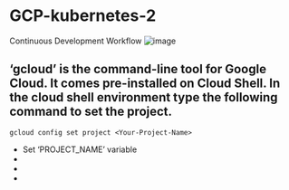 # GCP-kubernetes-2
  Continuous Development Workflow
    ![image](https://github.com/574n13y/GCP-kubernetes-2/assets/35293085/0e511ec6-c029-4458-bfb6-8c1329c3d455)
    
  ‘gcloud’ is the command-line tool for Google Cloud. It comes pre-installed on Cloud Shell. In the cloud shell environment type the following command to set the project.
 - 
   ```
  gcloud config set project <Your-Project-Name>
   ```


 - Set ‘PROJECT_NAME’ variable
 - 
 - 
 - 
